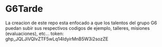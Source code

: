 # G6Tarde
La creacion de este repo esta enfocado a que los talentos del grupo G6 puedan subir sus respectivos codigos de ejemplo, talleres, misiones (evaluaciones), etc...
token: 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
